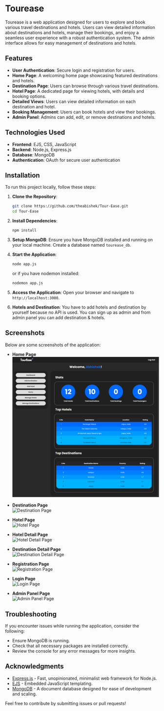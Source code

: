 # Tourease

Tourease is a web application designed for users to explore and book various travel destinations and hotels. Users can view detailed information about destinations and hotels, manage their bookings, and enjoy a seamless user experience with a robust authentication system. The admin interface allows for easy management of destinations and hotels.

## Features

- **User Authentication**: Secure login and registration for users.
- **Home Page**: A welcoming home page showcasing featured destinations and hotels.
- **Destination Page**: Users can browse through various travel destinations.
- **Hotel Page**: A dedicated page for viewing hotels, with details and booking options.
- **Detailed Views**: Users can view detailed information on each destination and hotel.
- **Booking Management**: Users can book hotels and view their bookings.
- **Admin Panel**: Admins can add, edit, or remove destinations and hotels.

## Technologies Used

- **Frontend**: EJS, CSS, JavaScript
- **Backend**: Node.js, Express.js
- **Database**: MongoDB
- **Authentication**: OAuth for secure user authentication

## Installation

To run this project locally, follow these steps:

1. **Clone the Repository**:
   ```bash
   git clone https://github.com/theabishek/Tour-Ease.git
   cd Tour-Ease
   ```

2. **Install Dependencies**:
   ```bash
   npm install
   ```

3. **Setup MongoDB**:
   Ensure you have MongoDB installed and running on your local machine. Create a database named `tourease_db`.

4. **Start the Application**:
   ```bash
   node app.js
   ```
   or if you have nodemon installed:
   ```bash
   nodemon app.js
   ```

5. **Access the Application**:
   Open your browser and navigate to `http://localhost:3000`.

6. **Hotels and Destination**:
   You have to add hotels and destination by yourself because no API is used. You can sign up as admin and from admin panel you can add destination & hotels.

## Screenshots

Below are some screenshots of the application:

- **Home Page**  
![Home Page](https://github.com/theabishek/Tour-Ease/blob/main/screenshots/admin-panel-page.png)

- **Destination Page**  
![Destination Page](https://github.com/theabishek/Tour-Ease/blob/main/screenshots/destination-page.jpg)

- **Hotel Page**  
![Hotel Page](https://github.com/theabishek/Tour-Ease/blob/main/screenshots/hotel-page.jpg)

- **Hotel Detail Page**  
![Hotel Detail Page](https://github.com/theabishek/Tour-Ease/blob/main/screenshots/hotel-detail-page.jpg)

- **Destination Detail Page**  
![Destination Detail Page](https://github.com/theabishek/Tour-Ease/blob/main/screenshots/destination-detail-page.jpg)

- **Registration Page**  
![Registration Page](https://github.com/theabishek/Tour-Ease/blob/main/screenshots/registration-page.jpg)

- **Login Page**  
![Login Page](https://github.com/theabishek/Tour-Ease/blob/main/screenshots/login-page.jpg)

- **Admin Panel Page**  
![Admin Panel Page](https://raw.githubusercontent.com/theabishek/Tour-Ease/blob/main/screenshots/admin-panel-page.jpg)

## Troubleshooting

If you encounter issues while running the application, consider the following:

- Ensure MongoDB is running.
- Check that all necessary packages are installed correctly.
- Review the console for any error messages for more insights.

## Acknowledgments

- [Express.js](https://expressjs.com/) - Fast, unopinionated, minimalist web framework for Node.js.
- [EJS](https://ejs.co/) - Embedded JavaScript templating.
- [MongoDB](https://www.mongodb.com/) - A document database designed for ease of development and scaling.

Feel free to contribute by submitting issues or pull requests!
